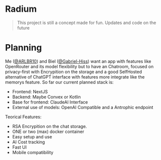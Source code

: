 # Radium
> This project is still a concept made for fun. Updates and code on the future

# Planning
Me ([@ARLBR10](https://github.com/ARLBR10/)) and Biel ([@Gabriel-Hiss](https://github.com/Gabriel-Hiss)) want an app with features like OpenRouter and its model flexibility but to have an Chatroom, focused on privacy-first with Encrypition on the storage and a good SelfHosted alternative of ChatGPT interface with features more integrate like the memorys feature.
So far our current planned stack is:
- Frontend: NextJS
- Backend: Maybe Convex or Kotlin
- Base for frontend: ClaudeAI Interface
- External use of models: OpenAI Compatible and a Antrophic endpoint

Teorical Features:
- RSA Encrypition on the chat storage.
- ONE or two (max) docker container
- Easy setup and use
- AI Cost tracking
- Fast UI
- Mobile compatibility 